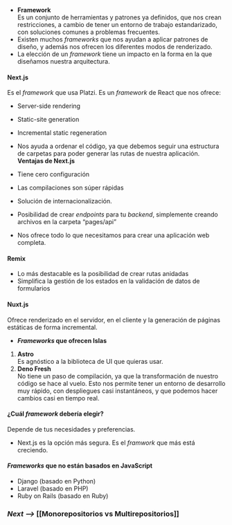 
- **Framework**\
  Es un conjunto de herramientas y patrones ya definidos, que nos crean restricciones, a cambio de tener un entorno de trabajo estandarizado, con soluciones comunes a problemas frecuentes.
- Existen muchos _frameworks_ que nos ayudan a aplicar patrones de diseño, y además nos ofrecen los diferentes modos de renderizado.
- La elección de un _framework_ tiene un impacto en la forma en la que diseñamos nuestra arquitectura.

#### Next.js

Es el _framework_ que usa Platzi. Es un _framework_ de React que nos ofrece:

- Server-side rendering
- Static-site generation
- Incremental static regeneration
- Nos ayuda a ordenar el código, ya que debemos seguir una estructura de carpetas para poder generar las rutas de nuestra aplicación.\
  **Ventajas de Next.js**
- Tiene cero configuración
- Las compilaciones son súper rápidas
- Solución de internacionalización.
- Posibilidad de crear _endpoints_ para tu _backend_, simplemente creando archivos en la carpeta “pages/api”

- Nos ofrece todo lo que necesitamos para crear una aplicación web completa.

#### Remix

- Lo más destacable es la posibilidad de crear rutas anidadas
- Simplifica la gestión de los estados en la validación de datos de formularios

#### Nuxt.js

Ofrece renderizado en el servidor, en el cliente y la generación de páginas estáticas de forma incremental.

- **_Frameworks_ que ofrecen Islas**

1. **Astro**\
   Es agnóstico a la biblioteca de UI que quieras usar.
2. **Deno Fresh**\
   No tiene un paso de compilación, ya que la transformación de nuestro código se hace al vuelo. Esto nos permite tener un entorno de desarrollo muy rápido, con despliegues casi instantáneos, y que podemos hacer cambios casi en tiempo real.

#### ¿Cuál _framework_ debería elegir?

Depende de tus necesidades y preferencias.
- Next.js es la opción más segura. Es el _framwork_ que más está creciendo.

#### _Frameworks_ que no están basados en JavaScript

- Django (basado en Python)
- Laravel (basado en PHP)
- Ruby on Rails (basado en Ruby)

### _Next -->_ [[Monorepositorios vs Multirepositorios]]
